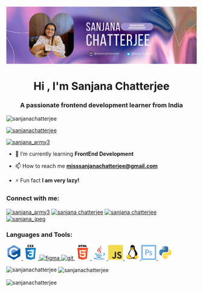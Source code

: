 ![logo](https://github.com/SanjanaChatterjee/SanjanaChatterjee/blob/main/Sanjana%20-%20Linkedin%20Banner.jpg)
<h1 align="center">Hi , I'm Sanjana Chatterjee</h1>
<h3 align="center">A passionate frontend development learner from India</h3>

<p align="left"> <img src="https://komarev.com/ghpvc/?username=sanjanachatterjee&label=Profile%20views&color=0e75b6&style=flat" alt="sanjanachatterjee" /> </p>

<p align="left"> <a href="https://github.com/ryo-ma/github-profile-trophy"><img src="https://github-profile-trophy.vercel.app/?username=sanjanachatterjee" alt="sanjanachatterjee" /></a> </p>

<p align="left"> <a href="https://twitter.com/sanjana_army3" target="blank"><img src="https://img.shields.io/twitter/follow/sanjana_army3?logo=twitter&style=for-the-badge" alt="sanjana_army3" /></a> </p>

- 🌱 I’m currently learning **FrontEnd Development**

- 📫 How to reach me **misssanjanachatterjee@gmail.com**

- ⚡ Fun fact **I am very lazy!**

<h3 align="left">Connect with me:</h3>
<p align="left">
<a href="https://twitter.com/sanjana_army3" target="blank"><img align="center" src="https://raw.githubusercontent.com/rahuldkjain/github-profile-readme-generator/master/src/images/icons/Social/twitter.svg" alt="sanjana_army3" height="30" width="40" /></a>
<a href="https://linkedin.com/in/sanjana chatterjee" target="blank"><img align="center" src="https://raw.githubusercontent.com/rahuldkjain/github-profile-readme-generator/master/src/images/icons/Social/linked-in-alt.svg" alt="sanjana chatterjee" height="30" width="40" /></a>
<a href="https://fb.com/sanjana chatterjee" target="blank"><img align="center" src="https://raw.githubusercontent.com/rahuldkjain/github-profile-readme-generator/master/src/images/icons/Social/facebook.svg" alt="sanjana chatterjee" height="30" width="40" /></a>
<a href="https://instagram.com/sanjana_jpeg" target="blank"><img align="center" src="https://raw.githubusercontent.com/rahuldkjain/github-profile-readme-generator/master/src/images/icons/Social/instagram.svg" alt="sanjana_jpeg" height="30" width="40" /></a>
</p>

<h3 align="left">Languages and Tools:</h3>
<p align="left"> <a href="https://www.cprogramming.com/" target="_blank" rel="noreferrer"> <img src="https://raw.githubusercontent.com/devicons/devicon/master/icons/c/c-original.svg" alt="c" width="40" height="40"/> </a> <a href="https://www.w3schools.com/css/" target="_blank" rel="noreferrer"> <img src="https://raw.githubusercontent.com/devicons/devicon/master/icons/css3/css3-original-wordmark.svg" alt="css3" width="40" height="40"/> </a> <a href="https://www.figma.com/" target="_blank" rel="noreferrer"> <img src="https://www.vectorlogo.zone/logos/figma/figma-icon.svg" alt="figma" width="40" height="40"/> </a> <a href="https://git-scm.com/" target="_blank" rel="noreferrer"> <img src="https://www.vectorlogo.zone/logos/git-scm/git-scm-icon.svg" alt="git" width="40" height="40"/> </a> <a href="https://www.w3.org/html/" target="_blank" rel="noreferrer"> <img src="https://raw.githubusercontent.com/devicons/devicon/master/icons/html5/html5-original-wordmark.svg" alt="html5" width="40" height="40"/> </a> <a href="https://www.java.com" target="_blank" rel="noreferrer"> <img src="https://raw.githubusercontent.com/devicons/devicon/master/icons/java/java-original.svg" alt="java" width="40" height="40"/> </a> <a href="https://developer.mozilla.org/en-US/docs/Web/JavaScript" target="_blank" rel="noreferrer"> <img src="https://raw.githubusercontent.com/devicons/devicon/master/icons/javascript/javascript-original.svg" alt="javascript" width="40" height="40"/> </a> <a href="https://www.linux.org/" target="_blank" rel="noreferrer"> <img src="https://raw.githubusercontent.com/devicons/devicon/master/icons/linux/linux-original.svg" alt="linux" width="40" height="40"/> </a> <a href="https://www.photoshop.com/en" target="_blank" rel="noreferrer"> <img src="https://raw.githubusercontent.com/devicons/devicon/master/icons/photoshop/photoshop-line.svg" alt="photoshop" width="40" height="40"/> </a> <a href="https://www.python.org" target="_blank" rel="noreferrer"> <img src="https://raw.githubusercontent.com/devicons/devicon/master/icons/python/python-original.svg" alt="python" width="40" height="40"/> </a> </p>

<p><img align="left" src="https://github-readme-stats.vercel.app/api/top-langs?username=sanjanachatterjee&show_icons=true&locale=en&layout=compact" alt="sanjanachatterjee" /></p>

<p>&nbsp;<img align="center" src="https://github-readme-stats.vercel.app/api?username=sanjanachatterjee&show_icons=true&locale=en" alt="sanjanachatterjee" /></p>

<p><img align="center" src="https://github-readme-streak-stats.herokuapp.com/?user=sanjanachatterjee&" alt="sanjanachatterjee" /></p>
